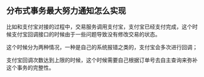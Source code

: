 ## 分布式事务最大努力通知怎么实现

比如和支付宝对接的过程中，交易服务调用支付宝，支付宝已经支付完成，这个时候支付宝回调接口的时候由于一些问题导致没有修改交易的状态。

这个时候分为两种情况，一种是自己的系统报错之类的，支付宝会多次进行回调；

支付宝回调次数达到上限的时候，这个时候需要自己根据订单号去自主查询来弥补这个事务的完整性。

